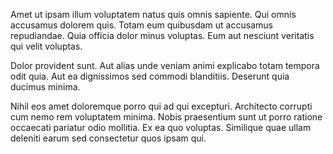 Amet ut ipsam illum voluptatem natus quis omnis sapiente. Qui omnis accusamus dolorem quis. Totam eum quibusdam ut accusamus repudiandae. Quia officia dolor minus voluptas. Eum aut nesciunt veritatis qui velit voluptas.
 Dolor provident sunt. Aut alias unde veniam animi explicabo totam tempora odit quia. Aut ea dignissimos sed commodi blanditiis. Deserunt quia ducimus minima.
 Nihil eos amet doloremque porro qui ad qui excepturi. Architecto corrupti cum nemo rem voluptatem minima. Nobis praesentium sunt ut porro ratione occaecati pariatur odio mollitia. Ex ea quo voluptas. Similique quae ullam deleniti earum sed consectetur quos ipsam qui.